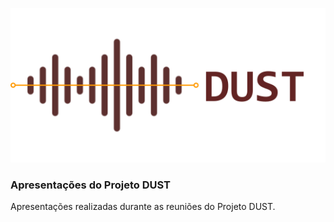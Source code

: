 ![DUST Logo](https://github.com/ccscresearch/dust-project/blob/main/img/dust_logo.png)

### Apresentações do Projeto DUST

Apresentações realizadas durante as reuniões do Projeto DUST.

